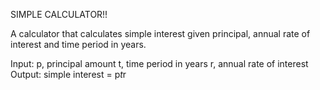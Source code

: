 SIMPLE CALCULATOR!!

A calculator that calculates simple interest given principal, annual rate of interest and time period in years.

Input:
   p, principal amount
   t, time period in years
   r, annual rate of interest
Output: 
   simple interest = p*t*r
